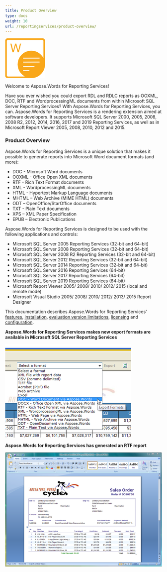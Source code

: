 ```yaml
---
title: Product Overview
type: docs
weight: 10
url: /reportingservices/product-overview/
---
```



![todo:image_alt_text](product-overview_1)

Welcome to Aspose.Words for Reporting Services!

Have you ever wished you could export RDL and RDLC reports as OOXML, DOC, RTF and WordprocessingML documents from within Microsoft SQL Server Reporting Services? With Aspose.Words for Reporting Services, you can. Aspose.Words for Reporting Services is a rendering extension aimed at software developers. It supports Microsoft SQL Server 2000, 2005, 2008, 2008 R2, 2012, 2014, 2016, 2017 and 2019 Reporting Services, as well as in Microsoft Report Viewer 2005, 2008, 2010, 2012 and 2015.
### **Product Overview**
Aspose.Words for Reporting Services is a unique solution that makes it possible to generate reports into Microsoft Word document formats (and more):

- DOC - Microsoft Word documents
- OOXML - Office Open XML documents
- RTF - Rich Text Format documents
- XML - WordprocessingML documents
- HTML - Hypertext Markup Language documents
- MHTML – Web Archive (MIME HTML) documents
- ODT – OpenOffice/StarOffice documents
- TXT - Plain Text documents
- XPS – XML Paper Specification
- EPUB – Electronic Publications

Aspose.Words for Reporting Services is designed to be used with the following applications and controls:

- Microsoft SQL Server 2005 Reporting Services (32-bit and 64-bit)
- Microsoft SQL Server 2008 Reporting Services (32-bit and 64-bit)
- Microsoft SQL Server 2008 R2 Reporting Services (32-bit and 64-bit)
- Microsoft SQL Server 2012 Reporting Services (32-bit and 64-bit)
- Microsoft SQL Server 2014 Reporting Services (32-bit and 64-bit)
- Microsoft SQL Server 2016 Reporting Services (64-bit)
- Microsoft SQL Server 2017 Reporting Services (64-bit)
- Microsoft SQL Server 2019 Reporting Services (64-bit)
- Microsoft Report Viewer 2005/ 2008/ 2010/ 2012/ 2015 (local and remote mode)
- Microsoft Visual Studio 2005/ 2008/ 2010/ 2012/ 2013/ 2015 Report Designer

This documentation describes Aspose.Words for Reporting Services' [features](/words/reportingservices/feature-tour/), [installation](/words/reportingservices/install-aspose-words-for-reporting-services/), [evaluation version limitations](/words/reportingservices/evaluation-version-limitations/), [licensing](/words/reportingservices/license-aspose-words-for-reporting-services/) and [configuration](/words/reportingservices/configure-aspose-words-for-reporting-services/).

**Aspose.Words for Reporting Services makes new export formats are available in Microsoft SQL Server Reporting Services**

**![todo:image_alt_text](product-overview_2.png)**

**Aspose.Words for Reporting Services has generated an RTF report** 

**![todo:image_alt_text](product-overview_3.png)**

